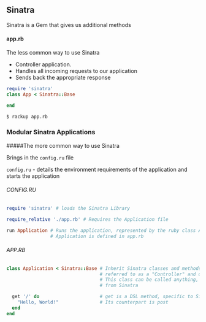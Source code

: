 Sinatra
-------

Sinatra is a Gem that gives us additional methods

#### app.rb
The less common way to use Sinatra

- Controller application.
- Handles all incoming requests to our application
- Sends back the appropriate response

```ruby
require 'sinatra'
class App < Sinatra::Base

end
```

```bash
$ rackup app.rb
```

### Modular Sinatra Applications

#####The more common way to use Sinatra

Brings in the `config.ru` file

`config.ru` - details the environment requirements of the application and starts the application

###### CONFIG.RU

```ruby
require 'sinatra' # loads the Sinatra Library

require_relative './app.rb' # Requires the Application file

run Application # Runs the application, represented by the ruby class Application
                # Application is defined in app.rb
```

###### APP.RB

```ruby
class Application < Sinatra::Base # Inherit Sinatra classes and methods. This class is now
                                  # referred to as a "Controller" and defines the HTTP interface
                                  # This class can be called anything, so long as it inherits
                                  # from Sinatra

  get '/' do                      # get is a DSL method, specific to Sinatra.
    "Hello, World!"               # Its counterpart is post
  end
end
```
